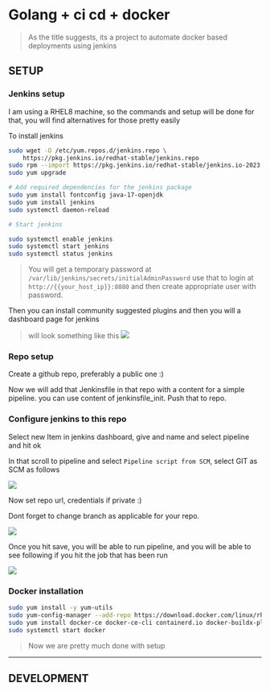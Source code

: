 # Golang + ci cd + docker

> As the title suggests, its a project to automate docker based deployments using jenkins

## **SETUP**

### Jenkins setup

I am using a RHEL8 machine, so the commands and setup will be done for that, you will find alternatives for those pretty easily

To install jenkins
```sh
sudo wget -O /etc/yum.repos.d/jenkins.repo \
    https://pkg.jenkins.io/redhat-stable/jenkins.repo
sudo rpm --import https://pkg.jenkins.io/redhat-stable/jenkins.io-2023.key
sudo yum upgrade

# Add required dependencies for the jenkins package
sudo yum install fontconfig java-17-openjdk
sudo yum install jenkins
sudo systemctl daemon-reload

# Start jenkins

sudo systemctl enable jenkins
sudo systemctl start jenkins
sudo systemctl status jenkins
```

> You will get a temporary password at `/var/lib/jenkins/secrets/initialAdminPassword` use that to login at `http://{{your_host_ip}}:8080` and then create appropriate user with password.

Then you can install community suggested plugins and then you will a dashboard page for jenkins


> will look something like this
![](images/Screenshot%202024-07-30%20at%2012.22.22 AM.png)


### Repo setup

Create a github repo, preferably a public one :) 

Now we will add that Jenkinsfile in that repo with a content for a simple pipeline. you can use content of jenkinsfile_init. Push that to repo.


### Configure jenkins to this repo

Select new Item in jenkins dashboard, give and name and select pipeline and hit ok

In that scroll to pipeline and select `Pipeline script from SCM`, select GIT as SCM as follows

![](images/Screenshot%202024-07-30%20at%2012.29.40 AM.png)

Now set repo url, credentials if private :)

Dont forget to change branch as applicable for your repo.

![](images/Screenshot%202024-07-30%20at%2012.31.21 AM.png)


Once you hit save, you will be able to run pipeline, and you will be able to see following if you hit the job that has been run

![](images/Screenshot%202024-07-30%20at%2012.34.57 AM.png)

### Docker installation

```bash
sudo yum install -y yum-utils
sudo yum-config-manager --add-repo https://download.docker.com/linux/rhel/docker-ce.repo
sudo yum install docker-ce docker-ce-cli containerd.io docker-buildx-plugin docker-compose-plugin
sudo systemctl start docker
```


> Now we are pretty much done with setup

---

## **DEVELOPMENT**
